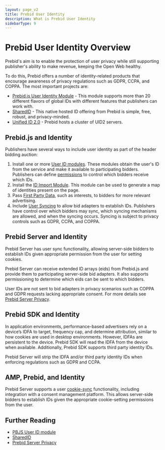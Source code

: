 ```yaml
---
layout: page_v2
title: Prebid User Identity
description: What is Prebid User Identity
sidebarType: 9
---
```


# Prebid User Identity Overview

Prebid's aim is to enable the protection of user privacy while still supporting publisher's ability to make revenue,
keeping the Open Web healthy.

To do this, Prebid offers a number of identity-related products that encourage awareness of privacy regulations such as GDPR, CCPA, and COPPA. The most important projects are:

- [Prebid.js User Identity Module](/dev-docs/modules/userId.html) - This module supports more than 20 different flavors of global IDs with different features that publishers can work with.
- [SharedID](/identity/sharedid.html) - This native hosted ID offering from Prebid is simple, free, robust, and privacy-minded.
- [Unified ID 2.0](/identity/uid2.0.html) - Prebid hosts a cluster of UID2 servers.

## Prebid.js and Identity

Publishers have several ways to include user identity as part of
the header bidding auction:

1. Install one or more [User ID modules](/dev-docs/modules/userId.html). These modules obtain
the user's ID from the service and make it available to participating bidders. Publishers
can define [permissions](/dev-docs/modules/userId.html#permissions) to control which bidders receive which IDs.
2. Install the [ID Import Module](/dev-docs/modules/idLibrary.html). This module can be
used to generate a map of identities present on the page.
3. Pass [First Party Data](/features/firstPartyData.html), such as interests, to bidders for more relevant advertising.
4. Include [User Syncing](/dev-docs/publisher-api-reference/setConfig.html#setConfig-Configure-User-Syncing) to allow bid adapters to establish IDs. Publishers have control over which bidders may sync, which syncing mechanisms are allowed, and when the syncing occurs. Syncing is subject to privacy controls such as GDPR, CCPA, and COPPA.

## Prebid Server and Identity

Prebid Server has user sync functionality, allowing server-side bidders to establish
IDs given appropriate permission from the user for setting cookies.

Prebid Server can receive extended ID arrays (eids) from Prebid.js and provide them to
participating server-side bid adapters. It also supports permissioning to determine
which eids can be sent to which bidders.

User IDs are not sent to bid adapters in privacy scenarios such as COPPA and
GDPR requests lacking appropriate consent. For more details see [Prebid Server Privacy](/prebid-server/features/pbs-privacy.html).

## Prebid SDK and Identity

In application environments, performance-based advertisers rely on a device’s IDFA to target,
frequency cap, and determine attribution, similar to how cookies are used in desktop
environments. However, IDFAs are persistent to the device. Prebid SDK will read the IDFA from
the device when available. Additionally, Prebid SDK supports third party identity IDs.

Prebid Server will strip the IDFA and/or third party identity IDs when enforcing regulations such as GDPR and CCPA.

## AMP, Prebid, and Identity

Prebid Server supports a user [cookie-sync](/prebid-server/developers/pbs-cookie-sync.html) functionality, including integration with
a consent management platform. This allows server-side bidders to establish IDs given
the appropriate cookie-setting permissions from the user.

## Further Reading

- [PBJS User ID module](/dev-docs/modules/userId.html)
- [SharedID](/identity/sharedid.html)
- [Prebid Server Privacy](/prebid-server/features/pbs-privacy.html)
